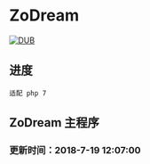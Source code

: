 # ZoDream

[![DUB](https://img.shields.io/dub/l/vibe-d.svg?maxAge=2592000)]()


## 进度

    适配 php 7

## ZoDream 主程序



### 更新时间：2018-7-19 12:07:00